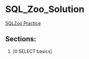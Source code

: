 # SQL_Zoo_Solution
[SQLZoo Practice](https://www.sqlzoo.net/wiki/SQL_Tutorial)

## Sections:
1. [0 SELECT basics]
